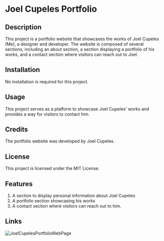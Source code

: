 # Joel Cupeles Portfolio

## Description
This project is a portfolio website that showcases the works of Joel Cupeles (Me), a designer and developer. The website is composed of several sections, including an about  section, a section displaying a portfolio of his works, and a contact section where visitors can reach out to Joel.

## Installation
No installation is required for this project.

## Usage
This project serves as a platform to showcase Joel Cupeles' works and provides a way for visitors to contact him.

## Credits
The portfolio website was developed by Joel Cupeles.

## License
This project is licensed under the MIT License.

## Features
1. A section to display personal information about Joel Cupeles
2. A portfolio section showcasing his works
3. A contact section where visitors can reach out to him.

## Links
![JoelCupelesPortfolioWebPage](https://www.dropbox.com/s/1x6cfcd9byjl8mi/joelcupeles.github.io_Joel-Cupeles-Portfolio_%20%281%29.png?dl=0) 
